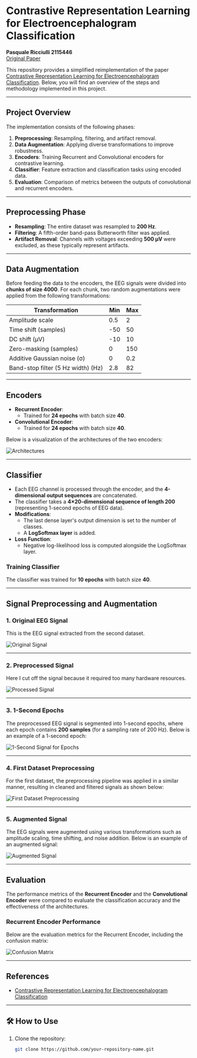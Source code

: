 # Contrastive Representation Learning for Electroencephalogram Classification
**Pasquale Ricciulli 2115446**  
[Original Paper](https://proceedings.mlr.press/v136/mohsenvand20a.html)

This repository provides a simplified reimplementation of the paper [Contrastive Representation Learning for Electroencephalogram Classification](https://proceedings.mlr.press/v136/mohsenvand20a.html). Below, you will find an overview of the steps and methodology implemented in this project.

---

## **Project Overview**
The implementation consists of the following phases:
1. **Preprocessing**: Resampling, filtering, and artifact removal.
2. **Data Augmentation**: Applying diverse transformations to improve robustness.
3. **Encoders**: Training Recurrent and Convolutional encoders for contrastive learning.
4. **Classifier**: Feature extraction and classification tasks using encoded data.
5. **Evaluation**: Comparison of metrics between the outputs of convolutional and recurrent encoders.

---

## **Preprocessing Phase**
- **Resampling**: The entire dataset was resampled to **200 Hz**.
- **Filtering**: A fifth-order band-pass Butterworth filter was applied.
- **Artifact Removal**: Channels with voltages exceeding **500 µV** were excluded, as these typically represent artifacts.

---

## **Data Augmentation**
Before feeding the data to the encoders, the EEG signals were divided into **chunks of size 4000**. For each chunk, two random augmentations were applied from the following transformations:

| **Transformation**                 | **Min**      | **Max** |
|-------------------------------------|--------------|---------|
| Amplitude scale                     | 0.5          | 2       |
| Time shift (samples)                | -50          | 50      |
| DC shift (µV)                       | -10          | 10      |
| Zero-masking (samples)              | 0            | 150     |
| Additive Gaussian noise (σ)         | 0            | 0.2     |
| Band-stop filter (5 Hz width) (Hz)  | 2.8          | 82      |

---

## **Encoders**
- **Recurrent Encoder**:
  - Trained for **24 epochs** with batch size **40**.
- **Convolutional Encoder**:
  - Trained for **24 epochs** with batch size **40**.

Below is a visualization of the architectures of the two encoders:

![Architectures](images/Architectures.png)

---

## **Classifier**
- Each EEG channel is processed through the encoder, and the **4-dimensional output sequences** are concatenated.
- The classifier takes a **4×20-dimensional sequence of length 200** (representing 1-second epochs of EEG data).
- **Modifications**:
  - The last dense layer's output dimension is set to the number of classes.
  - A **LogSoftmax layer** is added.
- **Loss Function**:
  - Negative log-likelihood loss is computed alongside the LogSoftmax layer.

### **Training Classifier**
The classifier was trained for **10 epochs** with batch size **40**.

---

## **Signal Preprocessing and Augmentation**

### 1. **Original EEG Signal**
This is the EEG signal extracted from the second dataset.

![Original Signal](images/Segnali_originali.png)

---

### 2. **Preprocessed Signal**
Here I cut off the signal because it required too many hardware resources.

![Processed Signal](images/Segnali_ridotti.png)

---

### 3. **1-Second Epochs**
The preprocessed EEG signal is segmented into 1-second epochs, where each epoch contains **200 samples** (for a sampling rate of 200 Hz). Below is an example of a 1-second epoch:

![1-Second Signal for Epochs](images/segnale_1sec_epoca.png)

---

### 4. **First Dataset Preprocessing**
For the first dataset, the preprocessing pipeline was applied in a similar manner, resulting in cleaned and filtered signals as shown below:

![First Dataset Preprocessing](images/dataverse_segnali.png)

---

### 5. **Augmented Signal**
The EEG signals were augmented using various transformations such as amplitude scaling, time shifting, and noise addition. Below is an example of an augmented signal:

![Augmented Signal](images/Augmentation.png)

---

## **Evaluation**
The performance metrics of the **Recurrent Encoder** and the **Convolutional Encoder** were compared to evaluate the classification accuracy and the effectiveness of the architectures.

### Recurrent Encoder Performance
Below are the evaluation metrics for the Recurrent Encoder, including the confusion matrix:

![Confusion Matrix](images/evaluation_metrics_recurrent.png)

---

## **References**
- [Contrastive Representation Learning for Electroencephalogram Classification](https://proceedings.mlr.press/v136/mohsenvand20a.html)

---

## 🛠️ **How to Use**
1. Clone the repository:
   ```bash
   git clone https://github.com/your-repository-name.git
